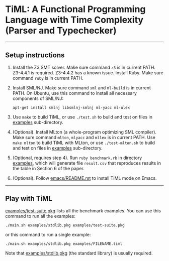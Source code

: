# TiML: A Functional Programming Language with Time Complexity (Parser and Typechecker)

-------------------------------------------------------------------------------

## Setup instructions

1. Install the Z3 SMT solver. Make sure command `z3` is in current PATH.
   Z3-4.4.1 is required. Z3-4.4.2 has a known issue.
   Install Ruby. Make sure command `ruby` is in current PATH.

2. Install SML/NJ. Make sure command `sml` and `ml-build` is in current PATH.
   On Ubuntu, use this command to install all necessary components of SML/NJ:
       
   ``
   apt-get install smlnj libsmlnj-smlnj ml-yacc ml-ulex
   ``

3. Use `make` to build TiML, or use `./test.sh` to build and test on files in [examples](examples) sub-directory.

4. (Optional). Install MLton (a whole-program optimizing SML compiler). Make sure command `mlton`, `mlyacc` and `mllex` is in current PATH. Use `make mlton` to build TiML with MLton, or use `./test-mlton.sh` to build and test on files in [examples](examples) sub-directory.

5. (Optional, requires step 4). Run `ruby benchmark.rb` in directory [examples](examples), which will generate file `result.csv` that reproduces results in the table in Section 6 of the paper.

6. (Optional). Follow [emacs/README.rst](emacs/README.rst) to install TiML mode on Emacs.

-------------------------------------------------------------------------------

## Play with TiML

[examples/test-suite.pkg](examples/test-suite.pkg) lists all the benchmark examples. You can use this command to run all the examples:

  ``
  ./main.sh examples/stdlib.pkg examples/test-suite.pkg
  ``

or this command to run a single example:

  ``
  ./main.sh examples/stdlib.pkg examples/FILENAME.timl
  ``

Note that [examples/stdlib.pkg](examples/stdlib.pkg) (the standard library) is usually required.
